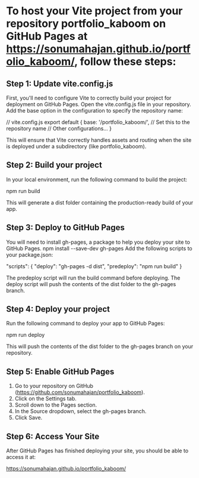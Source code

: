 # To host your Vite project from your repository portfolio_kaboom on GitHub Pages at https://sonumahajan.github.io/portfolio_kaboom/, follow these steps:

## Step 1: Update vite.config.js

First, you'll need to configure Vite to correctly build your project for deployment on GitHub Pages.
Open the vite.config.js file in your repository.
Add the base option in the configuration to specify the repository name:

// vite.config.js
export default {
base: '/portfolio_kaboom/', // Set this to the repository name
// Other configurations...
}

This will ensure that Vite correctly handles assets and routing when the site is deployed under a subdirectory (like portfolio_kaboom).

## Step 2: Build your project

In your local environment, run the following command to build the project:

npm run build

This will generate a dist folder containing the production-ready build of your app.

## Step 3: Deploy to GitHub Pages

You will need to install gh-pages, a package to help you deploy your site to GitHub Pages.
npm install --save-dev gh-pages
Add the following scripts to your package.json:

"scripts": {
"deploy": "gh-pages -d dist",
"predeploy": "npm run build"
}

The predeploy script will run the build command before deploying.
The deploy script will push the contents of the dist folder to the gh-pages branch.

## Step 4: Deploy your project

Run the following command to deploy your app to GitHub Pages:

npm run deploy

This will push the contents of the dist folder to the gh-pages branch on your repository.

## Step 5: Enable GitHub Pages

1. Go to your repository on GitHub (https://github.com/sonumahajan/portfolio_kaboom).
2. Click on the Settings tab.
3. Scroll down to the Pages section.
4. In the Source dropdown, select the gh-pages branch.
5. Click Save.

## Step 6: Access Your Site

After GitHub Pages has finished deploying your site, you should be able to access it at:

https://sonumahajan.github.io/portfolio_kaboom/
